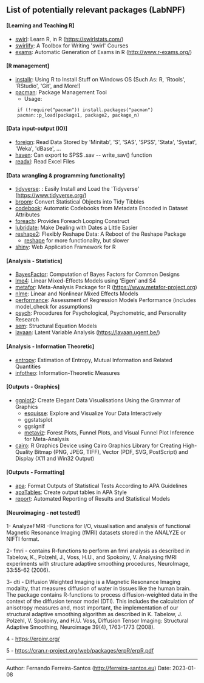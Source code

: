 ## List of potentially relevant packages (LabNPF)


#### [Learning and Teaching R]

* [swirl](https://cran.r-project.org/web/packages/swirl/index.html): Learn R, in R (https://swirlstats.com/)
* [swirlify](https://cran.r-project.org/web/packages/swirlify/index.html): A Toolbox for Writing 'swirl' Courses
* [exams](https://cran.r-project.org/web/packages/exams/index.html): Automatic Generation of Exams in R (http://www.r-exams.org/)

#### [R management]
* [installr](https://cran.r-project.org/web/packages/installr): Using R to Install Stuff on Windows OS (Such As: R, 'Rtools', 'RStudio', 'Git', and More!)
* [pacman](https://cran.r-project.org/web/packages/pacman/): Package Management Tool
  * Usage:
```
    if (!require("pacman")) install.packages("pacman")
    pacman::p_load(package1, package2, package_n)
```

#### [Data input-output (IO)]

* [foreign](https://cran.r-project.org/web/packages/foreign/): Read Data Stored by 'Minitab', 'S', 'SAS', 'SPSS', 'Stata', 'Systat', 'Weka', 'dBase', ...
* [haven](): Can export to SPSS .sav -- write_sav() function
* [readxl](https://cran.r-project.org/web/packages/readxl/): Read Excel Files


#### [Data wrangling & programming functionality]

* [tidyverse](https://cran.r-project.org/web/packages/tidyverse/): : Easily Install and Load the 'Tidyverse' (https://www.tidyverse.org/)
* [broom](https://cran.r-project.org/web/packages/broom/): Convert Statistical Objects into Tidy Tibbles
* [codebook](https://cran.r-project.org/web/packages/codebook/): Automatic Codebooks from Metadata Encoded in Dataset Attributes
* [foreach](https://cran.r-project.org/web/packages/foreach/): Provides Foreach Looping Construct
* [lubridate](https://cran.r-project.org/web/packages/lubridate/): Make Dealing with Dates a Little Easier
* [reshape2](https://cran.r-project.org/web/packages/reshape2/): Flexibly Reshape Data: A Reboot of the Reshape Package
  * [reshape](https://cran.r-project.org/web/packages/reshape/) for more functionality, but slower
* [shiny](https://cran.r-project.org/web/packages/shiny/): Web Application Framework for R


#### [Analysis - Statistics]

* [BayesFactor](https://cran.r-project.org/web/packages/BayesFactor/): Computation of Bayes Factors for Common Designs
* [lme4](https://cran.r-project.org/web/packages/lme4/): Linear Mixed-Effects Models using 'Eigen' and S4
* [metafor](https://cran.r-project.org/web/packages/metafor/): Meta-Analysis Package for R (https://www.metafor-project.org)
* [nlme](https://cran.r-project.org/web/packages/nlme/): Linear and Nonlinear Mixed Effects Models
* [performance](https://cran.r-project.org/web/packages/performance/): Assessment of Regression Models Performance (includes model_check for assumptions)
* [psych](https://cran.r-project.org/web/packages/psych/): Procedures for Psychological, Psychometric, and Personality Research
* [sem](https://cran.r-project.org/web/packages/sem): Structural Equation Models
* [lavaan](https://cran.r-project.org/web/packages/lavaan/): Latent Variable Analysis (https://lavaan.ugent.be/)


#### [Analysis - Information Theoretic]

* [entropy](https://cran.r-project.org/web/packages/entropy/): Estimation of Entropy, Mutual Information and Related Quantities
* [infotheo](https://cran.r-project.org/web/packages/infotheo/): Information-Theoretic Measures


#### [Outputs - Graphics]

* [ggplot2](https://cran.r-project.org/web/packages/ggplot2): Create Elegant Data Visualisations Using the Grammar of Graphics
  * [esquisse](https://cran.r-project.org/web/packages/esquisse/): Explore and Visualize Your Data
  Interactively
  * ggstatsplot
  * ggsignif
  * [metaviz](https://cran.r-project.org/web/packages/metaviz/index.html): Forest Plots, Funnel Plots, and Visual Funnel Plot Inference for Meta-Analysis
* [cairo](https://cran.r-project.org/web/packages/Cairo/index.html): R Graphics Device using Cairo Graphics Library for Creating High-Quality Bitmap (PNG, JPEG, TIFF), Vector (PDF, SVG, PostScript) and Display (X11 and Win32 Output)


#### [Outputs - Formatting]

* [apa](https://cran.r-project.org/web/packages/apa/index.html): Format Outputs of Statistical Tests According to APA Guidelines
* [apaTables](https://dstanley4.github.io/apaTables/articles/apaTables.html): Create output tables in APA Style
* [report](https://cran.r-project.org/web/packages/report/index.html): Automated Reporting of Results and Statistical Models



#### [Neuroimaging - not tested!]

1- AnalyzeFMRI -Functions for I/O, visualisation and analysis of 
functional Magnetic Resonance Imaging (fMRI) datasets stored in the 
ANALYZE or NIFTI format. 

2- fmri - contains R-functions to perform an fmri analysis as described 
in Tabelow, K., Polzehl, J., Voss, H.U., and Spokoiny, V. Analysing fMRI 
experiments with structure adaptive smoothing procedures, NeuroImage, 
33:55-62 (2006).

3- dti - Diffusion Weighted Imaging is a Magnetic Resonance Imaging 
modality, that measures diffusion of water in tissues like the human 
brain. The package contains R-functions to process diffusion-weighted 
data in the context of the diffusion tensor model (DTI). This includes 
the calculation of anisotropy measures and, most important, the 
implementation of our structural adaptive smoothing algorithm as 
described in K. Tabelow, J. Polzehl, V. Spokoiny, and H.U. Voss, 
Diffusion Tensor Imaging: Structural Adaptive Smoothing, Neuroimage 
39(4), 1763-1773 (2008).

4 - https://erpinr.org/

5 - https://cran.r-project.org/web/packages/erpR/erpR.pdf


---

Author: Fernando Ferreira-Santos (http://ferreira-santos.eu)
Date: 2023-01-08
